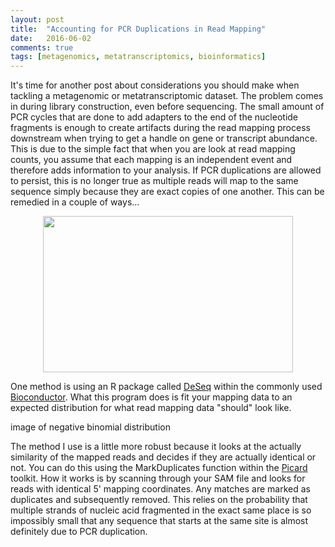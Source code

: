```yaml
---
layout: post
title:  "Accounting for PCR Duplications in Read Mapping"
date:   2016-06-02
comments: true
tags: [metagenomics, metatranscriptomics, bioinformatics]
---
```


It's time for another post about considerations you should make when tackling a metagenomic or metatranscriptomic dataset.  The problem comes in  during library construction, even before sequencing.  The small amount of PCR cycles that are done to add adapters to the end of the nucleotide fragments is enough to create artifacts during the read mapping process downstream when trying to get a handle on gene or transcript abundance.  This is due to the simple fact that when you are look at read mapping counts, you assume that each mapping is an independent event and therefore adds information to your analysis.  If PCR duplications are allowed to persist, this is no longer true as multiple reads will map to the same sequence simply because they are exact copies of one another.  This can be remedied in a couple of ways...


<div style="text-align:center"><img src ="http://mjenior.github.io/images/clones" width="400" height="250" /></div>


One method is using an R package called [DeSeq](http://bioconductor.org/packages/release/bioc/html/DESeq.html) within the commonly used [Bioconductor](http://bioconductor.org).  What this program does is fit your mapping data to an expected distribution for what read mapping data "should" look like.  


image of negative binomial distribution



The method I use is a little more robust because it looks at the actually similarity of the mapped reads and decides if they are actually identical or not.  You can do this using the MarkDuplicates function within the [Picard](http://broadinstitute.github.io/picard/) toolkit. How it works is by scanning through your SAM file and looks for reads with identical 5' mapping coordinates.  Any matches are marked as duplicates and subsequently removed.  This relies on the probability that multiple strands of nucleic acid fragmented in the exact same place is so impossibly small that any sequence that starts at the same site is almost definitely due to PCR duplication.